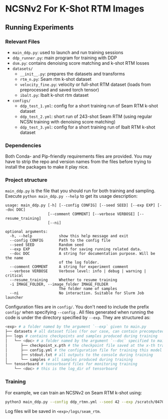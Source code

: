 # NCSNv2 For K-Shot RTM Images

## Running Experiments

### Relevant Files
- `main_ddp.py`: used to launch and run training sessions
- `ddp_runner.py`: main program for training with DDP
- `dsm.py`: contains denoising score matching and k-shot RTM losses
- `datasets/`
  - `__init__.py`: prepares the datasets and transforms
  - `rtm_n.py`: Seam rtm k-shot dataset
  - `velocity_fine.py`: velocity or full-shot RTM dataset (loads from preprocessed and saved torch tensor)
  - `ibalt.py`: Ibalt k-shot rtm dataset
- `configs/`
  - `ddp_test_1.yml`: config for a short training run of Seam RTM k-shot dataset
  - `ddp_test_2.yml`: short run of 243-shot Seam RTM (using regular NCSN training with denoising score matching)
  - `ddp_test_3.yml`: config for a short training run of Ibalt RTM k-shot dataset 

### Dependencies

Both Conda- and Pip-friendly requirements files are provided. You may have to strip the repo and version names from the files before trying to install the packages to make it play nice. 

### Project structure

`main_ddp.py` is the file that you should run for both training and sampling. Execute ```python main_ddp.py --help``` to get its usage description:

```
usage: main_ddp.py [-h] [--config CONFIG] [--seed SEED] [--exp EXP] [--doc DOC]
                   [--comment COMMENT] [--verbose VERBOSE] [--resume_training] 
                   [--ni]

optional arguments:
  -h, --help            show this help message and exit
  --config CONFIG       Path to the config file 
  --seed SEED           Random seed
  --exp EXP             Path for saving running related data.
  --doc DOC             A string for documentation purpose. Will be the name
                        of the log folder.
  --comment COMMENT     A string for experiment comment
  --verbose VERBOSE     Verbose level: info | debug | warning | critical
  --resume_training     Whether to resume training
  -i IMAGE_FOLDER, --image_folder IMAGE_FOLDER
                        The folder name of samples
  --ni                  No interaction. Suitable for Slurm Job launcher
```

Configuration files are in `config/`. You don't need to include the prefix `config/` when specifying  `--config` . All files generated when running the code is under the directory specified by `--exp`. They are structured as:

```bash
<exp> # a folder named by the argument `--exp` given to main.py
├── datasets # all dataset files (for our case, can contain precomputed full-shot RTM images) 
├── logs # contains checkpoints and samples produced during training
│   └── <doc> # a folder named by the argument `--doc` specified to main.py
│      ├── checkpoint_x.pth # the checkpoint file saved at the x-th training iteration
│      ├── config.yml # the configuration file for training this model
│      ├── stdout.txt # all outputs to the console during training
│      └── samples # all samples produced during training
└── tensorboard # tensorboard files for monitoring training
    └── <doc> # this is the log_dir of tensorboard
```

### Training

For example, we can train an NCSNv2 on Seam RTM k-shot using:

```bash
python3 main_ddp.py --config ddp_rtmn.yml --seed 42 --exp /scratch/04703/sravula/experiments --doc seam_rtm --verbose debug --ni
```

Log files will be saved in `<exp>/logs/seam_rtm`.
